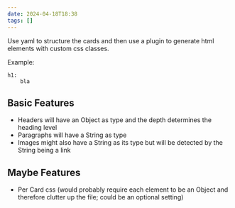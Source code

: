 ```yaml
---
date: 2024-04-18T18:38
tags: []
---
```

Use yaml to structure the cards and then use a plugin to generate html elements with custom css classes.

Example:
```inforcards
h1:
	bla
```

## Basic Features
- Headers will have an Object as type and the depth determines the heading level
- Paragraphs will have a String as type
- Images might also have a String as its type but will be detected by the String being a link

## Maybe Features
- Per Card css (would probably require each element to be an Object and therefore clutter up the file; could be an optional setting)